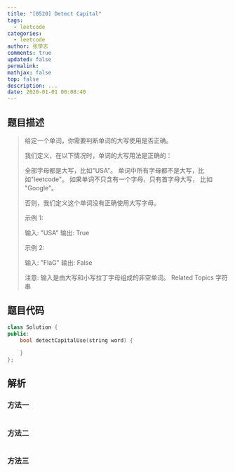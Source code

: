 ```yaml
---
title: "[0520] Detect Capital"
tags:
  - leetcode
categories:
  - leetcode
author: 张学志
comments: true
updated: false
permalink:
mathjax: false
top: false
description: ...
date: 2020-01-01 00:08:40
---
```


## 题目描述

> 给定一个单词，你需要判断单词的大写使用是否正确。 
> 
> 我们定义，在以下情况时，单词的大写用法是正确的： 
> 
> 
> 全部字母都是大写，比如"USA"。 
> 单词中所有字母都不是大写，比如"leetcode"。 
> 如果单词不只含有一个字母，只有首字母大写， 比如 "Google"。 
> 
> 
> 否则，我们定义这个单词没有正确使用大写字母。 
> 
> 示例 1: 
> 
> 
> 输入: "USA"
> 输出: True
> 
> 
> 示例 2: 
> 
> 
> 输入: "FlaG"
> 输出: False
> 
> 
> 注意: 输入是由大写和小写拉丁字母组成的非空单词。 
> Related Topics 字符串

## 题目代码

```cpp
class Solution {
public:
    bool detectCapitalUse(string word) {
        
    }
};
```

## 解析

### 方法一

```cpp

```

### 方法二

```cpp

```

### 方法三

```cpp

```

